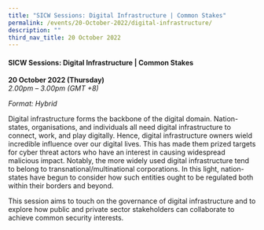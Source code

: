 ```yaml
---
title: "SICW Sessions: Digital Infrastructure | Common Stakes"
permalink: /events/20-October-2022/digital-infrastructure/
description: ""
third_nav_title: 20 October 2022
---
```

#### **SICW Sessions: Digital Infrastructure | Common Stakes**

**20 October 2022 (Thursday)**  
*2.00pm – 3.00pm (GMT +8)*

*Format: Hybrid*

 Digital infrastructure forms the backbone of the digital domain. Nation-states, organisations, and individuals all need digital infrastructure to connect, work, and play digitally. Hence, digital infrastructure owners wield incredible influence over our digital lives. This has made them prized targets for cyber threat actors who have an interest in causing widespread malicious impact. Notably, the more widely used digital infrastructure tend to belong to transnational/multinational corporations. In this light, nation-states have begun to consider how such entities ought to be regulated both within their borders and beyond. 

This session aims to touch on the governance of digital infrastructure and to explore how public and private sector stakeholders can collaborate to achieve common security interests.
